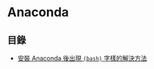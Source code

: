 # Anaconda

## 目錄

* [安裝 Anaconda 後出現 `(bash)` 字樣的解決方法](/shell/zsh/remove-base-after-installing-anaconda/)
